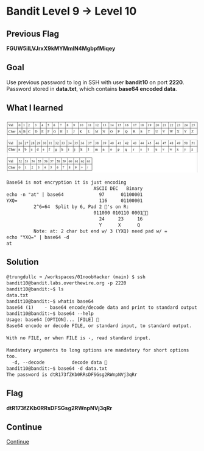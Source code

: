# Bandit Level 9 → Level 10

## Previous Flag
<b>FGUW5ilLVJrxX9kMYMmlN4MgbpfMiqey</b>

## Goal
Use previous password to log in SSH with user <b>bandit10</b> on port <b>2220</b>.  Password stored in <b>data.txt</b>, which contains <b>base64 encoded data</b>.

## What I learned
![alt text](/static/base64.jpg)
```
Base64 is not encryption it is just encoding
                                ASCII DEC   Binary
echo -n "at" | base64             97      01100001
YXQ=                              116     01100001
          2^6=64  Split by 6, Pad 2 🛞's on R: 
                                011000 010110 0001🛞🛞
                                  24     23     16
                                  Y      X      Q
          Note: at: 2 char but end w/ 3 (YXQ) need pad w/ =   
echo "YXQ=" | base64 -d
at
```

## Solution
```
@trungdullc ➜ /workspaces/01noobHacker (main) $ ssh bandit10@bandit.labs.overthewire.org -p 2220
bandit10@bandit:~$ ls
data.txt
bandit10@bandit:~$ whatis base64
base64 (1)    - base64 encode/decode data and print to standard output
bandit10@bandit:~$ base64 --help
Usage: base64 [OPTION]... [FILE] 👀
Base64 encode or decode FILE, or standard input, to standard output.

With no FILE, or when FILE is -, read standard input.

Mandatory arguments to long options are mandatory for short options too.
  -d, --decode          decode data 👀
bandit10@bandit:~$ base64 -d data.txt 
The password is dtR173fZKb0RRsDFSGsg2RWnpNVj3qRr
```

## Flag
<b>dtR173fZKb0RRsDFSGsg2RWnpNVj3qRr</b>

## Continue
[Continue](/overthewire/1011.md)